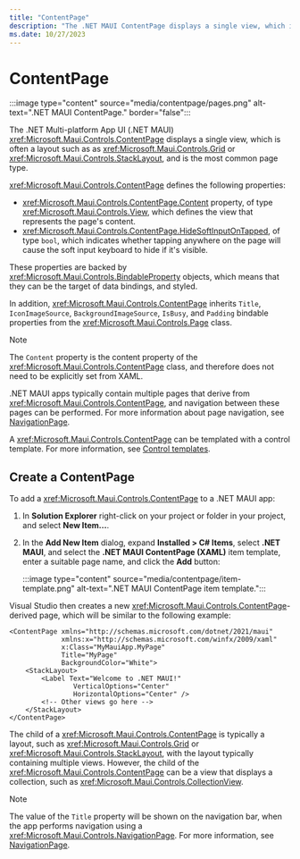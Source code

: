 ```yaml
---
title: "ContentPage"
description: "The .NET MAUI ContentPage displays a single view, which is often a layout, and is the most common page type."
ms.date: 10/27/2023
---
```


# ContentPage

:::image type="content" source="media/contentpage/pages.png" alt-text=".NET MAUI ContentPage." border="false":::

The .NET Multi-platform App UI (.NET MAUI) <xref:Microsoft.Maui.Controls.ContentPage> displays a single view, which is often a layout such as as <xref:Microsoft.Maui.Controls.Grid> or <xref:Microsoft.Maui.Controls.StackLayout>, and is the most common page type.

<xref:Microsoft.Maui.Controls.ContentPage> defines the following properties:

- <xref:Microsoft.Maui.Controls.ContentPage.Content> property, of type <xref:Microsoft.Maui.Controls.View>, which defines the view that represents the page's content.
- <xref:Microsoft.Maui.Controls.ContentPage.HideSoftInputOnTapped>, of type `bool`, which indicates whether tapping anywhere on the page will cause the soft input keyboard to hide if it's visible.

These properties are backed by <xref:Microsoft.Maui.Controls.BindableProperty> objects, which means that they can be the target of data bindings, and styled.

In addition, <xref:Microsoft.Maui.Controls.ContentPage> inherits `Title`, `IconImageSource`, `BackgroundImageSource`, `IsBusy`, and `Padding` bindable properties from the <xref:Microsoft.Maui.Controls.Page> class.

> [!NOTE]
> The `Content` property is the content property of the <xref:Microsoft.Maui.Controls.ContentPage> class, and therefore does not need to be explicitly set from XAML.

.NET MAUI apps typically contain multiple pages that derive from <xref:Microsoft.Maui.Controls.ContentPage>, and navigation between these pages can be performed. For more information about page navigation, see [NavigationPage](navigationpage.md).

A <xref:Microsoft.Maui.Controls.ContentPage> can be templated with a control template. For more information, see [Control templates](~/fundamentals/controltemplate.md).

## Create a ContentPage

To add a <xref:Microsoft.Maui.Controls.ContentPage> to a .NET MAUI app:

1. In **Solution Explorer** right-click on your project or folder in your project, and select **New Item...**.
1. In the **Add New Item** dialog, expand **Installed > C# Items**, select **.NET MAUI**, and select the **.NET MAUI ContentPage (XAML)** item template, enter a suitable page name, and click the **Add** button:

    :::image type="content" source="media/contentpage/item-template.png" alt-text=".NET MAUI ContentPage item template.":::

Visual Studio then creates a new <xref:Microsoft.Maui.Controls.ContentPage>-derived page, which will be similar to the following example:

```xaml
<ContentPage xmlns="http://schemas.microsoft.com/dotnet/2021/maui"
             xmlns:x="http://schemas.microsoft.com/winfx/2009/xaml"
             x:Class="MyMauiApp.MyPage"
             Title="MyPage"
             BackgroundColor="White">
    <StackLayout>
        <Label Text="Welcome to .NET MAUI!"
                VerticalOptions="Center"
                HorizontalOptions="Center" />
        <!-- Other views go here -->
    </StackLayout>
</ContentPage>
```

The child of a <xref:Microsoft.Maui.Controls.ContentPage> is typically a layout, such as <xref:Microsoft.Maui.Controls.Grid> or <xref:Microsoft.Maui.Controls.StackLayout>, with the layout typically containing multiple views. However, the child of the <xref:Microsoft.Maui.Controls.ContentPage> can be a view that displays a collection, such as <xref:Microsoft.Maui.Controls.CollectionView>.

> [!NOTE]
> The value of the `Title` property will be shown on the navigation bar, when the app performs navigation using a <xref:Microsoft.Maui.Controls.NavigationPage>. For more information, see [NavigationPage](navigationpage.md).
